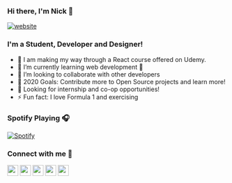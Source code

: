 ### Hi there, I'm Nick 👋

[![website](https://img.shields.io/website?down_color=lightgrey&down_message=down&label=nickng.tech&style=for-the-badge&up_color=brightgreen&up_message=up&url=https%3A%2F%2Fnickng.tech)](https://nickng.tech)

### I'm a Student, Developer and Designer!

- 🔭 I am making my way through a React course offered on Udemy.
- 🌱 I’m currently learning web development 🤣
- 👯 I’m looking to collaborate with other developers 
- 🥅 2020 Goals: Contribute more to Open Source projects and learn more!
- 🏦 Looking for internship and co-op opportunities!
- ⚡ Fun fact: I love Formula 1 and exercising

### Spotify Playing 🎧

[![Spotify](https://githubreadme-sigma.vercel.app/api/spotify)](https://open.spotify.com/user/nick.ng9)


### Connect with me 🤝
[<img src="https://img.shields.io/badge/LinkedIn-2867B2?style=flat-square&logo=linkedin&labelColor=2867B2" height="25" />](https://www.linkedin.com/in/nicholas-ng1) [<img src="https://img.shields.io/badge/Email-BB001B?style=flat-square&logo=gmail&labelColor=BB001B&logoColor=white" height="25" />](n25ng@uwaterloo.ca) [<img src="https://img.shields.io/badge/Devpost-0d788c?style=flat-square&logo=dev.to&labelColor=0d788c&logoColor=white" height="25" />](https://devpost.com/nickng9) [<img src="https://img.shields.io/badge/Instagram-dd2a7b?style=flat-square&logo=instagram&labelColor=dd2a7b&logoColor=white" height="25" />](https://www.instagram.com/nick.ng9/) [<img src="https://img.shields.io/badge/Facebook-4267B2?style=flat-square&logo=facebook&labelColor=4267B2&logoColor=white" height="25" />](https://www.facebook.com/nick.michael.5680/)

<br />


